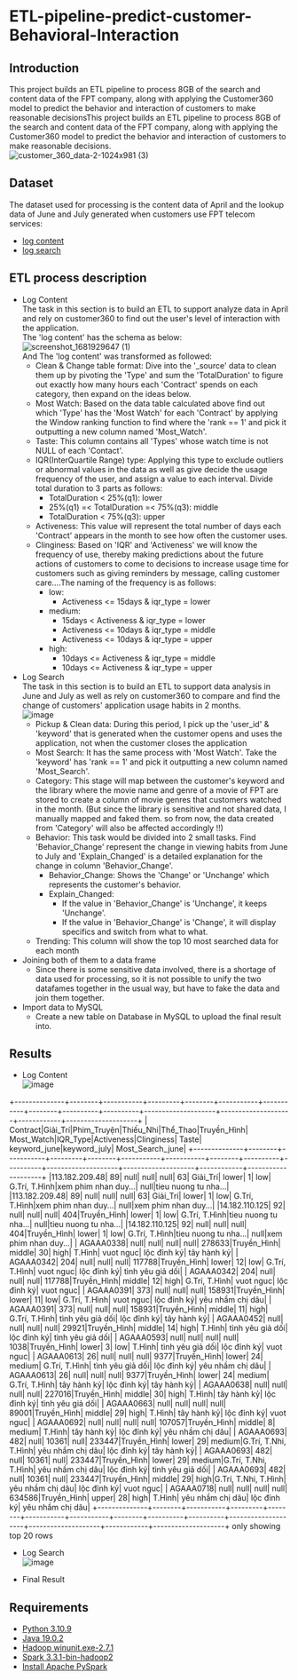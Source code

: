 # ETL-pipeline-predict-customer-Behavioral-Interaction

## Introduction
This project builds an ETL pipeline to process 8GB of the search and content data of the FPT company, along with applying the Customer360 model to predict the behavior and interaction of customers to make reasonable decisionsThis project builds an ETL pipeline to process 8GB of the search and content data of the FPT company, along with applying the Customer360 model to predict the behavior and interaction of customers to make reasonable decisions.
<br>
![customer_360_data-2-1024x981 (3)](https://user-images.githubusercontent.com/101572443/233166379-ed883b3d-ff6d-4e8e-b9b6-722e7a663d5b.png)

## Dataset
The dataset used for processing is the content data of April and the lookup data of June and July generated when customers use FPT telecom services:
- [log content](#)
- [log search](#bỏlinkgithubvao)

## ETL process description
- Log Content <br>
The task in this section is to build an ETL to support analyze data in April and rely on customer360 to find out the user's level of interaction with the application. <br>
The 'log content' has the schema as below: <br>
![screenshot_1681929647 (1)](https://user-images.githubusercontent.com/101572443/233170588-95393779-53ec-494f-b1da-b92b7b139e95.png)<br>
And The 'log content' was transformed as followed:
  - Clean & Change table format: Dive into the '_source' data to clean them up by pivoting the 'Type' and sum the 'TotalDuration' to figure out exactly how many hours each 'Contract' spends on each category, then expand on the ideas below.
  - Most Watch: Based on the data table calculated above find out which 'Type' has the 'Most Watch' for each 'Contract' by applying the Window ranking function to find where the 'rank == 1' and pick it outputting a new column named 'Most_Watch'.
  - Taste: This column contains all 'Types' whose watch time is not NULL of each 'Contact'.
  - IQR(InterQuartile Range) type: Applying this type to exclude outliers or abnormal values in the data as well as give decide the usage frequency of the user, and assign a value to each interval. Divide total duration to 3 parts as follows:
    - TotalDuration < 25%(q1): lower
    - 25%(q1) =< TotalDuration =< 75%(q3): middle
    - TotalDuration < 75%(q3): upper
  - Activeness: This value will represent the total number of days each 'Contract' appears in the month to see how often the customer uses.
  - Clinginess: Based on 'IQR' and 'Activeness' we will know the frequency of use, thereby making predictions about the future actions of customers to come to decisions to increase usage time for customers such as giving reminders by message, calling customer care....The naming of the frequency is as follows:
    - low:
      - Activeness <= 15days & iqr_type = lower
    - medium:
      - 15days < Activeness & iqr_type = lower
      - Activeness <= 10days & iqr_type = middle
      - Activeness <= 10days & iqr_type = upper
    - high:
      - 10days <= Activeness & iqr_type = middle
      - 10days <= Activeness & iqr_type = upper <br>
- Log Search <br>
The task in this section is to build an ETL to support data analysis in June and July as well as rely on customer360 to compare and find the change of customers' application usage habits in 2 months.<br>
![image](https://user-images.githubusercontent.com/101572443/233340876-73152907-d0aa-4cd4-bffe-51718d4af896.png)
  - Pickup & Clean data: During this period, I pick up the 'user_id' & 'keyword' that is generated when the customer opens and uses the application, not when the customer closes the application
  - Most Search: It has the same process with 'Most Watch'. Take the 'keyword' has 'rank == 1' and pick it outputting a new column named 'Most_Search'.
  - Category: This stage will map between the customer's keyword and the library where the movie name and genre of a movie of FPT are stored to create a column of movie genres that customers watched in the month. (But since the library is sensitive and not shared data, I manually mapped and faked them. so from now, the data created from 'Category' will also be affected accordingly !!)
  - Behavior: This task would be divided into 2 small tasks. Find 'Behavior_Change' represent the change in viewing habits from June to July and 'Explain_Changed' is a detailed explanation for the change in column 'Behavior_Change'.
    - Behavior_Change: Shows the 'Change' or 'Unchange' which represents the customer's behavior.
    - Explain_Changed:
      - If the value in 'Behavior_Change' is 'Unchange', it keeps 'Unchange'.
      - If the value in 'Behavior_Change' is 'Change', it will display specifics and switch from what to what.
  - Trending: This column will show the top 10 most searched data for each month
- Joining both of them to a data frame
  - Since there is some sensitive data involved, there is a shortage of data used for processing, so it is not possible to unify the two datafames together in the usual way, but have to fake the data and join them together.
- Import data to MySQL
  - Create a new table on Database in MySQL to upload the final result into.
 
## Results
- Log Content <br>
![image](https://user-images.githubusercontent.com/101572443/233354062-5e147240-2372-49f3-bda2-d297fb88d225.png)

+--------------+--------+-----------+---------+--------+-----------+-----------+--------+----------+----------+--------------------+--------------------+------------+--------------------+
|      Contract|Giải_Trí|Phim_Truyện|Thiếu_Nhi|Thể_Thao|Truyền_Hình| Most_Watch|IQR_Type|Activeness|Clinginess|               Taste|        keyword_june|keyword_july|    Most_Search_june|
+--------------+--------+-----------+---------+--------+-----------+-----------+--------+----------+----------+--------------------+--------------------+------------+--------------------+
|113.182.209.48|      89|       null|     null|    null|         63|   Giải_Trí|   lower|         1|       low|       G.Trí, T.Hình|xem phim nhan duy...|        null|tieu nuong tu nha...|
|113.182.209.48|      89|       null|     null|    null|         63|   Giải_Trí|   lower|         1|       low|       G.Trí, T.Hình|xem phim nhan duy...|        null|xem phim nhan duy...|
|14.182.110.125|      92|       null|     null|    null|        404|Truyền_Hình|   lower|         1|       low|       G.Trí, T.Hình|tieu nuong tu nha...|        null|tieu nuong tu nha...|
|14.182.110.125|      92|       null|     null|    null|        404|Truyền_Hình|   lower|         1|       low|       G.Trí, T.Hình|tieu nuong tu nha...|        null|xem phim nhan duy...|
|     AGAAA0338|    null|       null|     null|    null|     278633|Truyền_Hình|  middle|        30|      high|              T.Hình|           vuot nguc| lộc đỉnh ký|         tây hành kỷ|
|     AGAAA0342|     204|       null|     null|    null|     117788|Truyền_Hình|   lower|        12|       low|       G.Trí, T.Hình|           vuot nguc| lộc đỉnh ký|    tình yêu giả dối|
|     AGAAA0342|     204|       null|     null|    null|     117788|Truyền_Hình|  middle|        12|      high|       G.Trí, T.Hình|           vuot nguc| lộc đỉnh ký|           vuot nguc|
|     AGAAA0391|     373|       null|     null|    null|     158931|Truyền_Hình|   lower|        11|       low|       G.Trí, T.Hình|           vuot nguc| lộc đỉnh ký|    yêu nhầm chị dâu|
|     AGAAA0391|     373|       null|     null|    null|     158931|Truyền_Hình|  middle|        11|      high|       G.Trí, T.Hình|    tình yêu giả dối| lộc đỉnh ký|         tây hành kỷ|
|     AGAAA0452|    null|       null|     null|    null|      29921|Truyền_Hình|  middle|        14|      high|              T.Hình|    tình yêu giả dối| lộc đỉnh ký|    tình yêu giả dối|
|     AGAAA0593|    null|       null|     null|    null|       1038|Truyền_Hình|   lower|         3|       low|              T.Hình|    tình yêu giả dối| lộc đỉnh ký|           vuot nguc|
|     AGAAA0613|      26|       null|     null|    null|       9377|Truyền_Hình|   lower|        24|    medium|       G.Trí, T.Hình|    tình yêu giả dối| lộc đỉnh ký|    yêu nhầm chị dâu|
|     AGAAA0613|      26|       null|     null|    null|       9377|Truyền_Hình|   lower|        24|    medium|       G.Trí, T.Hình|         tây hành kỷ| lộc đỉnh ký|         tây hành kỷ|
|     AGAAA0638|    null|       null|     null|    null|     227016|Truyền_Hình|  middle|        30|      high|              T.Hình|         tây hành kỷ| lộc đỉnh ký|    tình yêu giả dối|
|     AGAAA0663|    null|       null|     null|    null|      89001|Truyền_Hình|  middle|        29|      high|              T.Hình|         tây hành kỷ| lộc đỉnh ký|           vuot nguc|
|     AGAAA0692|    null|       null|     null|    null|     107057|Truyền_Hình|  middle|         8|    medium|              T.Hình|         tây hành kỷ| lộc đỉnh ký|    yêu nhầm chị dâu|
|     AGAAA0693|     482|       null|    10361|    null|     233447|Truyền_Hình|   lower|        29|    medium|G.Trí, T.Nhi, T.Hình|    yêu nhầm chị dâu| lộc đỉnh ký|         tây hành kỷ|
|     AGAAA0693|     482|       null|    10361|    null|     233447|Truyền_Hình|   lower|        29|    medium|G.Trí, T.Nhi, T.Hình|    yêu nhầm chị dâu| lộc đỉnh ký|    tình yêu giả dối|
|     AGAAA0693|     482|       null|    10361|    null|     233447|Truyền_Hình|  middle|        29|      high|G.Trí, T.Nhi, T.Hình|    yêu nhầm chị dâu| lộc đỉnh ký|           vuot nguc|
|     AGAAA0718|    null|       null|     null|    null|     634586|Truyền_Hình|   upper|        28|      high|              T.Hình|    yêu nhầm chị dâu| lộc đỉnh ký|    yêu nhầm chị dâu|
+--------------+--------+-----------+---------+--------+-----------+-----------+--------+----------+----------+--------------------+--------------------+------------+--------------------+
only showing top 20 rows

- Log Search <br>
![image](https://user-images.githubusercontent.com/101572443/233336973-2b5b4c3b-dc5b-4c7f-9f2e-531cf30a5776.png)

- Final Result

## Requirements
- [Python 3.10.9](https://www.python.org/downloads/release/python-3109/)
- [Java 19.0.2](https://www.oracle.com/java/technologies/javase/jdk19-archive-downloads.html)
- [Hadoop winunit.exe-2.7.1](https://github.com/steveloughran/winutils/blob/master/hadoop-2.7.1/bin/winutils.exe)
- [Spark 3.3.1-bin-hadoop2](https://spark.apache.org/downloads.html)
- [Install Apache PySpark](https://www.youtube.com/watch?v=OmcSTQVkrvo)
